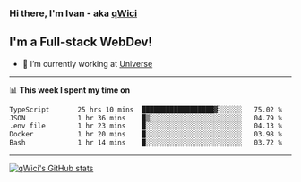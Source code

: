 ### Hi there, I'm Ivan - aka [qWici][website]

## I'm a Full-stack WebDev!
- 🔭 I’m currently working at [Universe][universe]

---

📊 **This week I spent my time on**
<!--START_SECTION:waka-->

```txt
TypeScript       25 hrs 10 mins  ██████████████████▓░░░░░░   75.02 %
JSON             1 hr 36 mins    █▒░░░░░░░░░░░░░░░░░░░░░░░   04.79 %
.env file        1 hr 23 mins    █░░░░░░░░░░░░░░░░░░░░░░░░   04.13 %
Docker           1 hr 20 mins    █░░░░░░░░░░░░░░░░░░░░░░░░   03.98 %
Bash             1 hr 14 mins    █░░░░░░░░░░░░░░░░░░░░░░░░   03.72 %
```

<!--END_SECTION:waka-->

---

[![qWici's GitHub stats](https://github-readme-stats.vercel.app/api?username=qWici)](https://github.com/qWici/github-readme-stats)

[website]: https://devkucher.com
[twitter]: https://twitter.com/KucherDev
[linkedin]: https://www.linkedin.com/in/ivankucher
[universe]: https://universeapps.limited
